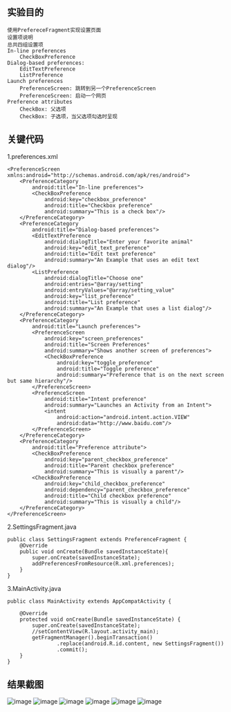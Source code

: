 实验目的
---
    使用PrefereceFragment实现设置页面
    设置项说明
    总共四组设置项
    In-line preferences 
        CheckBoxPreference
    Dialog-based preferences: 
        EditTextPreference 
        ListPreference 
    Launch preferences 
        PreferenceScreen: 跳转到另一个PreferenceScreen 
        PreferenceScreen: 启动一个网页
    Preference attributes 
        CheckBox: 父选项
        CheckBox: 子选项，当父选项勾选时呈现
关键代码
---
1.preferences.xml
```
<PreferenceScreen xmlns:android="http://schemas.android.com/apk/res/android">
    <PreferenceCategory
        android:title="In-line preferences">
        <CheckBoxPreference
            android:key="checkbox_preference"
            android:title="Checkbox preference"
            android:summary="This is a check box"/>
    </PreferenceCategory>
    <PreferenceCategory
        android:title="Dialog-based preferences">
        <EditTextPreference
            android:dialogTitle="Enter your favorite animal"
            android:key="edit_text_preference"
            android:title="Edit text preference"
            android:summary="An Example that uses an edit text dialog"/>
        <ListPreference
            android:dialogTitle="Choose one"
            android:entries="@array/setting"
            android:entryValues="@array/setting_value"
            android:key="list_preference"
            android:title="List preference"
            android:summary="An Example that uses a list dialog"/>
    </PreferenceCategory>
    <PreferenceCategory
        android:title="Launch preferences">
        <PreferenceScreen
            android:key="screen_preferences"
            android:title="Screen Preferences"
            android:summary="Shows another screen of preferences">
            <CheckBoxPreference
                android:key="toggle_preference"
                android:title="Toggle preference"
                android:summary="Preference that is on the next screen but same hierarchy"/>
        </PreferenceScreen>
        <PreferenceScreen
            android:title="Intent preference"
            android:summary="Launches an Activity from an Intent">
            <intent
                android:action="android.intent.action.VIEW"
                android:data="http://www.baidu.com"/>
        </PreferenceScreen>
    </PreferenceCategory>
    <PreferenceCategory
        android:title="Preference attribute">
        <CheckBoxPreference
            android:key="parent_checkbox_preference"
            android:title="Parent checkbox preference"
            android:summary="This is visually a parent"/>
        <CheckBoxPreference
            android:key="child_checkbox_preference"
            android:dependency="parent_checkbox_preference"
            android:title="Child checkbox preference"
            android:summary="This is visually a child"/>
    </PreferenceCategory>
</PreferenceScreen>
```
2.SettingsFragment.java
```
public class SettingsFragment extends PreferenceFragment {
    @Override
    public void onCreate(Bundle savedInstanceState){
        super.onCreate(savedInstanceState);
        addPreferencesFromResource(R.xml.preferences);
    }
}
```
3.MainActivity.java
```
public class MainActivity extends AppCompatActivity {

    @Override
    protected void onCreate(Bundle savedInstanceState) {
        super.onCreate(savedInstanceState);
        //setContentView(R.layout.activity_main);
        getFragmentManager().beginTransaction()
                .replace(android.R.id.content, new SettingsFragment())
                .commit();
    }
}
```
结果截图
---
![image](https://github.com/YongxuanWu/PreferenceFragment/blob/master/app/src/main/res/pictures/IMG_20190417_155512.jpg)
![image](https://github.com/YongxuanWu/PreferenceFragment/blob/master/app/src/main/res/pictures/IMG_20190417_155535.jpg)
![image](https://github.com/YongxuanWu/PreferenceFragment/blob/master/app/src/main/res/pictures/IMG_20190417_155550.jpg)
![image](https://github.com/YongxuanWu/PreferenceFragment/blob/master/app/src/main/res/pictures/IMG_20190417_155602.jpg)
![image](https://github.com/YongxuanWu/PreferenceFragment/blob/master/app/src/main/res/pictures/IMG_20190417_155618.jpg)
![image](https://github.com/YongxuanWu/PreferenceFragment/blob/master/app/src/main/res/pictures/IMG_20190417_155636.jpg)
